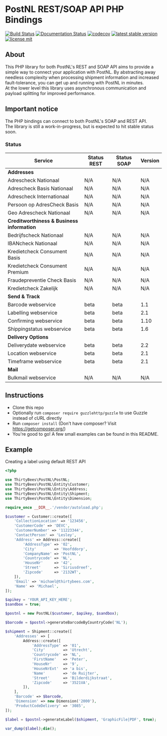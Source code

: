 # PostNL REST/SOAP API PHP Bindings
[![Build Status](https://travis-ci.org/thirtybees/postnl-api-php.svg?branch=master)](https://travis-ci.org/thirtybees/postnl-api-php)
[![Documentation Status](https://readthedocs.org/projects/postnl-php/badge/?version=latest)](https://postnl-php.readthedocs.io/en/latest/?badge=latest)
[![codecov](https://codecov.io/gh/thirtybees/postnl-api-php/branch/master/graph/badge.svg)](https://codecov.io/gh/thirtybees/postnl-api-php)
[![latest stable version](https://poser.pugx.org/thirtybees/postnl-api-php/v/stable.svg)](https://packagist.org/packages/thirtybees/postnl-api-php)
[![license mit](https://poser.pugx.org/thirtybees/postnl-api-php/license.svg)](https://packagist.org/packages/thirtybees/postnl-api-php)

## About
This PHP library for both PostNL's REST and SOAP API aims to provide a simple way to connect your 
application with PostNL. By abstracting away needless complexity when processing shipment 
information and increased fault-tolerance, you can get up and running with PostNL in minutes.  
At the lower level this library uses asynchronous communication and payload splitting for 
improved performance.

## Important notice
The PHP bindings can connect to both PostNL's SOAP and REST API.  
The library is still a work-in-progress, but is expected to hit stable status soon.

### Status
| Service                                     | Status REST               | Status SOAP               | Version |
| ------------------------------------------- | ------------------------- | ------------------------- | ------- |
| **Addresses**                               |                           |                           |         |
| Adrescheck Nationaal                        | N/A                       | N/A                       | N/A     |
| Adrescheck Basis Nationaal                  | N/A                       | N/A                       | N/A     |
| Adrescheck Internationaal                   | N/A                       | N/A                       | N/A     |
| Persoon op AdresCheck Basis                 | N/A                       | N/A                       | N/A     |
| Geo Adrescheck Nationaal                    | N/A                       | N/A                       | N/A     |
| **Creditworthiness & Business information** |                           |                           |         |
| Bedrijfscheck Nationaal                     | N/A                       | N/A                       | N/A     |
| IBANcheck Nationaal                         | N/A                       | N/A                       | N/A     |
| Kredietcheck Consument Basis                | N/A                       | N/A                       | N/A     |
| Kredietcheck Consument Premium              | N/A                       | N/A                       | N/A     |
| Fraudepreventie Check Basis                 | N/A                       | N/A                       | N/A     |
| Kredietcheck Zakelijk                       | N/A                       | N/A                       | N/A     |
| **Send & Track**                            |                           |                           |         |
| Barcode webservice                          | beta                      | beta                      | 1.1     |
| Labelling webservice                        | beta                      | beta                      | 2.1     |
| Confirming webservice                       | beta                      | beta                      | 1.10    |
| Shippingstatus webservice                   | beta                      | beta                      | 1.6     |
| **Delivery Options**                        |                           |                           |         |
| Deliverydate webservice                     | beta                      | beta                      | 2.2     |
| Location webservice                         | beta                      | beta                      | 2.1     |
| Timeframe webservice                        | beta                      | beta                      | 2.1     |
| **Mail**                                    |                           |                           |         |
| Bulkmail webservice                         | N/A                       | N/A                       | N/A     |

## Instructions
- Clone this repo
- Optionally run `composer require guzzlehttp/guzzle` to use Guzzle instead of cURL directly
- Run `composer install` (Don't have composer? Visit https://getcomposer.org/)
- You're good to go! A few small examples can be found in this README.

## Example
Creating a label using default REST API

```php
<?php

use ThirtyBees\PostNL\PostNL;
use ThirtyBees\PostNL\Entity\Customer;
use ThirtyBees\PostNL\Entity\Address;
use ThirtyBees\PostNL\Entity\Shipment;
use ThirtyBees\PostNL\Entity\Dimension;

require_once __DIR__.'/vendor/autoload.php';

$customer = Customer::create([
    'CollectionLocation' => '123456',
    'CustomerCode' => 'DEVC',
    'CustomerNumber' => '11223344',
    'ContactPerson' => 'Lesley',
    'Address' => Address::create([
        'AddressType' => '02',
        'City'        => 'Hoofddorp',
        'CompanyName' => 'PostNL',
        'Countrycode' => 'NL',
        'HouseNr'     => '42',
        'Street'      => 'Siriusdreef',
        'Zipcode'     => '2132WT',
    ]),
    'Email' => 'michael@thirtybees.com',
    'Name' => 'Michael',
]);

$apikey = 'YOUR_API_KEY_HERE';
$sandbox = true;

$postnl = new PostNL($customer, $apikey, $sandbox);

$barcode = $postnl->generateBarcodeByCountryCode('NL');

$shipment = Shipment::create([
    'Addresses' => [
        Address::create([
            'AddressType' => '01',
            'City'        => 'Utrecht',
            'Countrycode' => 'NL',
            'FirstName'   => 'Peter',
            'HouseNr'     => '9',
            'HouseNrExt'  => 'a bis',
            'Name'        => 'de Ruijter',
            'Street'      => 'Bilderdijkstraat',
            'Zipcode'     => '3521VA',
        ]),
    ],
    'Barcode' => $barcode,
    'Dimension' => new Dimension('2000'),
    'ProductCodeDelivery' => '3085',
]);

$label = $postnl->generateLabel($shipment, 'GraphicFile|PDF', true);

var_dump($label);die();
```
